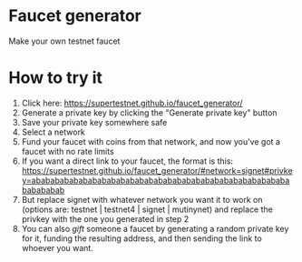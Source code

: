 # Faucet generator
Make your own testnet faucet

# How to try it
1. Click here: https://supertestnet.github.io/faucet_generator/
2. Generate a private key by clicking the "Generate private key" button
3. Save your private key somewhere safe
4. Select a network
5. Fund your faucet with coins from that network, and now you've got a faucet with no rate limits
6. If you want a direct link to your faucet, the format is this: https://supertestnet.github.io/faucet_generator/#network=signet#privkey=abababababababababababababababababababababababababababababababab
7. But replace signet with whatever network you want it to work on (options are: testnet | testnet4 | signet | mutinynet) and replace the privkey with the one you generated in step 2
8. You can also *gift* someone a faucet by generating a random private key for it, funding the resulting address, and then sending the link to whoever you want.
